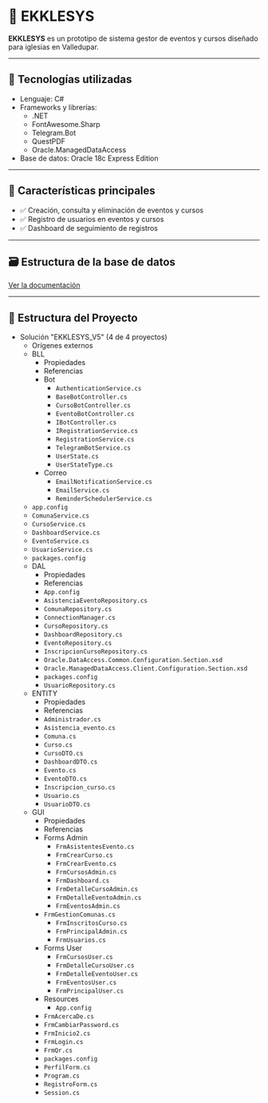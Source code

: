 # 📌 EKKLESYS

**EKKLESYS** es un prototipo de sistema gestor de eventos y cursos diseñado para iglesias en Valledupar.

---

## 🧰 Tecnologías utilizadas

- Lenguaje: C#
- Frameworks y librerías:
  - .NET
  - FontAwesome.Sharp
  - Telegram.Bot
  - QuestPDF
  - Oracle.ManagedDataAccess
- Base de datos: Oracle 18c Express Edition

---

## 🚀 Características principales

- ✅ Creación, consulta y eliminación de eventos y cursos
- ✅ Registro de usuarios en eventos y cursos
- ✅ Dashboard de seguimiento de registros

---

## 🗃️ Estructura de la base de datos

[Ver la documentación](https://unicesareduco-my.sharepoint.com/:f:/g/personal/mcustodes_unicesar_edu_co/EgBtJ6DiJthIovumm6L1hhIByr2_LWc7FuOvOfcJ3VpAsg?e=1SV0br)

---

## 🧱 Estructura del Proyecto
- Solución "EKKLESYS_V5" (4 de 4 proyectos)
  - Orígenes externos
  - BLL
    - Propiedades
    - Referencias
    - Bot
      - `AuthenticationService.cs`
      - `BaseBotController.cs`
      - `CursoBotController.cs`
      - `EventoBotController.cs`
      - `IBotController.cs`
      - `IRegistrationService.cs`
      - `RegistrationService.cs`
      - `TelegramBotService.cs`
      - `UserState.cs`
      - `UserStateType.cs`
    - Correo
      - `EmailNotificationService.cs`
      - `EmailService.cs`
      - `ReminderSchedulerService.cs`
  - `app.config`
   - `ComunaService.cs`
    - `CursoService.cs`
    - `DashboardService.cs`
    - `EventoService.cs`
    - `UsuarioService.cs`
    - `packages.config`
  - DAL
    - Propiedades
    - Referencias
    - `App.config`
    - `AsistenciaEventoRepository.cs`
    - `ComunaRepository.cs`
    - `ConnectionManager.cs`
    - `CursoRepository.cs`
    - `DashboardRepository.cs`
    - `EventoRepository.cs`
    - `InscripcionCursoRepository.cs`
    - `Oracle.DataAccess.Common.Configuration.Section.xsd`
    - `Oracle.ManagedDataAccess.Client.Configuration.Section.xsd`
    - `packages.config`
    - `UsuarioRepository.cs`
  - ENTITY
    - Propiedades
    - Referencias
    - `Administrador.cs`
    - `Asistencia_evento.cs`
    - `Comuna.cs`
    - `Curso.cs`
    - `CursoDTO.cs`
    - `DashboardDTO.cs`
    - `Evento.cs`
    - `EventoDTO.cs`
    - `Inscripcion_curso.cs`
    - `Usuario.cs`
    - `UsuarioDTO.cs`
  - GUI
    - Propiedades
    - Referencias
    - Forms Admin
      - `FrmAsistentesEvento.cs`
      - `FrmCrearCurso.cs`
      - `FrmCrearEvento.cs`
      - `FrmCursosAdmin.cs`
      - `FrmDashboard.cs`
      - `FrmDetalleCursoAdmin.cs`
      - `FrmDetalleEventoAdmin.cs`
      - `FrmEventosAdmin.cs`
    - `FrmGestionComunas.cs`
      - `FrmInscritosCurso.cs`
      - `FrmPrincipalAdmin.cs`
      - `FrmUsuarios.cs`
    - Forms User
      - `FrmCursosUser.cs`
      - `FrmDetalleCursoUser.cs`
      - `FrmDetalleEventoUser.cs`
      - `FrmEventosUser.cs`
      - `FrmPrincipalUser.cs`
    - Resources
      - `App.config`
    - `FrmAcercaDe.cs`
    - `FrmCambiarPassword.cs`
    - `FrmInicio2.cs`
    - `FrmLogin.cs`
    - `FrmQr.cs`
    - `packages.config`
    - `PerfilForm.cs`
    - `Program.cs`
    - `RegistroForm.cs`
    - `Session.cs`
